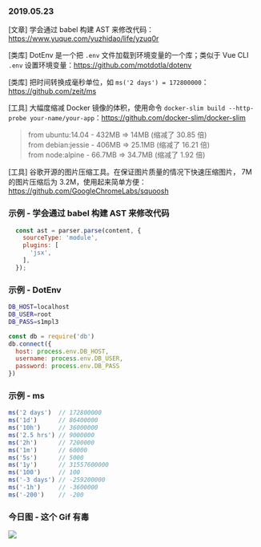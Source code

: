### 2019.05.23

[文章] 学会通过 babel 构建 AST 来修改代码：<https://www.yuque.com/yuzhidao/life/yzuq0r>

[类库] DotEnv 是一个把 `.env` 文件加载到环境变量的一个库；类似于 Vue CLI `.env` 设置环境变量：<https://github.com/motdotla/dotenv>

[类库] 把时间转换成毫秒单位，如 `ms('2 days') = 172800000`：<https://github.com/zeit/ms>

[工具] 大幅度缩减 Docker 镜像的体积，使用命令 `docker-slim build --http-probe your-name/your-app`：<https://github.com/docker-slim/docker-slim>
> from ubuntu:14.04 - 432MB => 14MB (缩减了 30.85 倍)  
> from debian:jessie - 406MB => 25.1MB (缩减了 16.21 倍)  
> from node:alpine - 66.7MB => 34.7MB (缩减了 1.92 倍)

[工具] 谷歌开源的图片压缩工具。在保证图片质量的情况下快速压缩图片， 7M 的图片压缩后为 3.2M，使用起来简单方便：<https://github.com/GoogleChromeLabs/squoosh>

### 示例 - 学会通过 babel 构建 AST 来修改代码
```js
  const ast = parser.parse(content, {
    sourceType: 'module',
    plugins: [
      'jsx',
    ],
  });
```

### 示例 - DotEnv
```sh
DB_HOST=localhost
DB_USER=root
DB_PASS=s1mpl3
```
```js
const db = require('db')
db.connect({
  host: process.env.DB_HOST,
  username: process.env.DB_USER,
  password: process.env.DB_PASS
})
```

### 示例 - ms
```js
ms('2 days')  // 172800000
ms('1d')      // 86400000
ms('10h')     // 36000000
ms('2.5 hrs') // 9000000
ms('2h')      // 7200000
ms('1m')      // 60000
ms('5s')      // 5000
ms('1y')      // 31557600000
ms('100')     // 100
ms('-3 days') // -259200000
ms('-1h')     // -3600000
ms('-200')    // -200
```

### 今日图 - 这个 Gif 有毒
![](https://user-gold-cdn.xitu.io/2019/5/5/16a86be6588ea5a0?imageView2/2/w/800/q/100)
